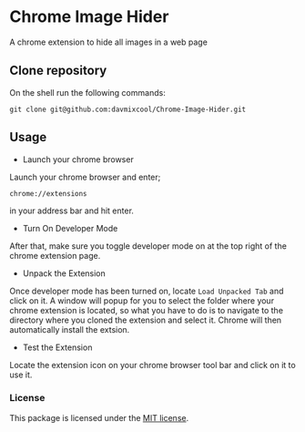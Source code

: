# Chrome Image Hider

A chrome extension to hide all images in a web page

## Clone repository

On the shell run the following commands:

`git clone git@github.com:davmixcool/Chrome-Image-Hider.git`


## Usage

- Launch your chrome browser

Launch your chrome browser and enter; 

`chrome://extensions`

in your address bar and hit enter.

- Turn On Developer Mode

After that, make sure you toggle developer mode on at the top right of the chrome extension page.

- Unpack the Extension

Once developer mode has been turned on, locate `Load Unpacked Tab` and click on it.
A window will popup for you to select the folder where your chrome extension is located, so what you have to do is to navigate to the directory where you cloned the extension and select it. Chrome will then automatically install the extsion.

- Test the Extension

Locate the extension icon on your chrome browser tool bar and click on it to use it.


### License

This package is licensed under the [MIT license](https://github.com/davmixcool/Chrome-Image-Hider/blob/master/LICENSE).
